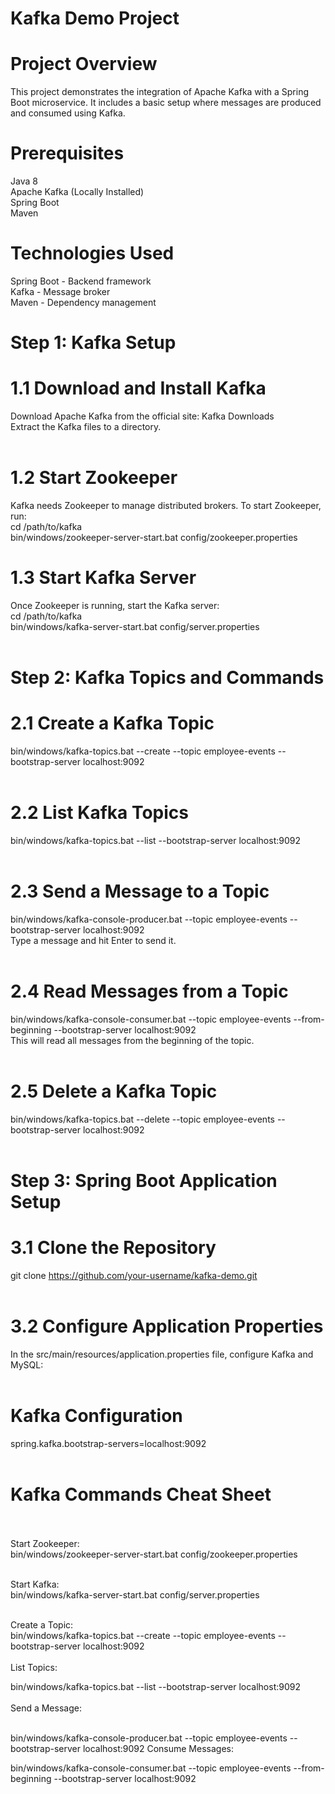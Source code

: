 # Kafka Demo Project

# Project Overview
This project demonstrates the integration of Apache Kafka with a Spring Boot microservice. It includes a basic setup where messages are produced and consumed using Kafka.

# Prerequisites
Java 8 </br>
Apache Kafka (Locally Installed)</br>
Spring Boot</br>
Maven</br>

# Technologies Used
Spring Boot - Backend framework</br>
Kafka - Message broker</br>
Maven - Dependency management</br>

# Step 1: Kafka Setup

# 1.1 Download and Install Kafka</br>
Download Apache Kafka from the official site: Kafka Downloads</br>
Extract the Kafka files to a directory.</br></br>

# 1.2 Start Zookeeper</br>
Kafka needs Zookeeper to manage distributed brokers. To start Zookeeper, run:</br>
cd /path/to/kafka</br>
bin/windows/zookeeper-server-start.bat config/zookeeper.properties</br>

# 1.3 Start Kafka Server</br>
Once Zookeeper is running, start the Kafka server:</br>
cd /path/to/kafka </br>
bin/windows/kafka-server-start.bat config/server.properties</br></br>

# Step 2: Kafka Topics and Commands</br>

# 2.1 Create a Kafka Topic</br>
bin/windows/kafka-topics.bat --create --topic employee-events --bootstrap-server localhost:9092 </br></br>

# 2.2 List Kafka Topics</br>
bin/windows/kafka-topics.bat --list --bootstrap-server localhost:9092</br></br>

# 2.3 Send a Message to a Topic</br>
bin/windows/kafka-console-producer.bat --topic employee-events --bootstrap-server localhost:9092</br>
Type a message and hit Enter to send it.</br></br>

# 2.4 Read Messages from a Topic</br>
bin/windows/kafka-console-consumer.bat --topic employee-events --from-beginning --bootstrap-server localhost:9092</br>
This will read all messages from the beginning of the topic.</br></br>

# 2.5 Delete a Kafka Topic</br>
bin/windows/kafka-topics.bat --delete --topic employee-events --bootstrap-server localhost:9092</br></br>

# Step 3: Spring Boot Application Setup</br>

# 3.1 Clone the Repository</br>
git clone https://github.com/your-username/kafka-demo.git</br></br>

# 3.2 Configure Application Properties</br>
In the src/main/resources/application.properties file, configure Kafka and MySQL:</br></br>

# Kafka Configuration</br>
spring.kafka.bootstrap-servers=localhost:9092</br></br>

# Kafka Commands Cheat Sheet</br></br>

Start Zookeeper:</br>
bin/windows/zookeeper-server-start.bat config/zookeeper.properties</br></br>

Start Kafka:</br>
bin/windows/kafka-server-start.bat config/server.properties</br></br>

Create a Topic:</br>
bin/windows/kafka-topics.bat --create --topic employee-events --bootstrap-server localhost:9092</br></br>
List Topics:</br>

bin/windows/kafka-topics.bat --list --bootstrap-server localhost:9092</br></br>
Send a Message:</br></br>

bin/windows/kafka-console-producer.bat --topic employee-events --bootstrap-server localhost:9092
Consume Messages:

bin/windows/kafka-console-consumer.bat --topic employee-events --from-beginning --bootstrap-server localhost:9092

